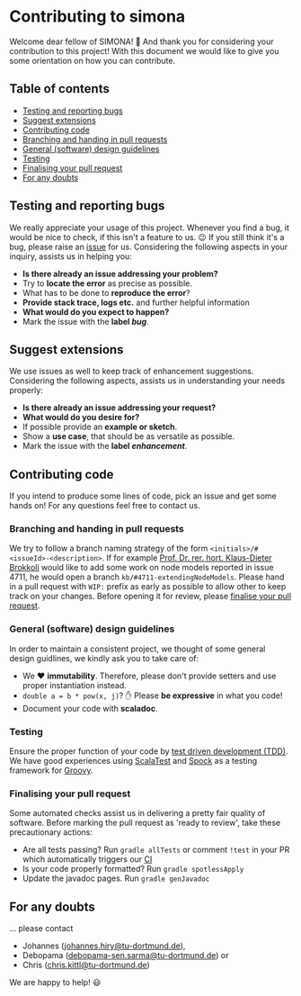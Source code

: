 # Contributing to simona
Welcome dear fellow of SIMONA! :wave:
And thank you for considering your contribution to this project!
With this document we would like to give you some orientation on how you can contribute.

## Table of contents
* [Testing and reporting bugs](#testing-and-reporting-bugs)
* [Suggest extensions](#suggest-extensions)
* [Contributing code](#contributing-code)
* [Branching and handing in pull requests](#branching-and-handing-in-pull-requests)
* [General (software) design guidelines](#general-software-design-guidelines)
* [Testing](#testing)
* [Finalising your pull request](#finalising-your-pull-request)
* [For any doubts](#for-any-doubts)

## Testing and reporting bugs
We really appreciate your usage of this project.
Whenever you find a bug, it would be nice to check, if this isn't a feature to us. :wink:
If you still think it's a bug, please raise an [issue](https://simona.ie3.e-technik.tu-dortmund.de/jira/projects/SIM/issues/) for us.
Considering the following aspects in your inquiry, assists us in helping you:

* **Is there already an issue addressing your problem?**
* Try to **locate the error** as precise as possible.
* What has to be done to **reproduce the error**?
* **Provide stack trace, logs etc.** and further helpful information
* **What would do you expect to happen?**
* Mark the issue with the **label _bug_**.

## Suggest extensions
We use issues as well to keep track of enhancement suggestions.
Considering the following aspects, assists us in understanding your needs properly:

* **Is there already an issue addressing your request?**
* **What would do you desire for?**
* If possible provide an **example or sketch**.
* Show a **use case**, that should be as versatile as possible.
* Mark the issue with the **label _enhancement_**.

## Contributing code
If you intend to produce some lines of code, pick an issue and get some hands on! For any questions feel
free to contact us.

### Branching and handing in pull requests
We try to follow a branch naming strategy of the form `<initials>/#<issueId>-<description>`.
If for example [Prof. Dr. rer. hort. Klaus-Dieter Brokkoli](https://www.instagram.com/prof_broccoli/) would like to add some work on node models reported in issue 4711, he would open a branch `kb/#4711-extendingNodeModels`.
Please hand in a pull request with ``WIP:`` prefix as early as possible to allow other to keep track on your changes.
Before opening it for review, please [finalise your pull request](#finalising-your-pull-request).

### General (software) design guidelines
In order to maintain a consistent project, we thought of some general design guidlines, we kindly ask you to take care of:

* We :heart: **immutability**. Therefore, please don't provide setters and use proper instantiation instead.
* `double a = b * pow(x, j)`? :hand: Please **be expressive** in what you code!
* Document your code with **scaladoc**.

### Testing
Ensure the proper function of your code by [test driven development (TDD)](https://www.guru99.com/test-driven-development.html).
We have good experiences using [ScalaTest](scalatest.org) and [Spock](http://spockframework.org/) as a testing framework for [Groovy](https://groovy-lang.org/).

### Finalising your pull request
Some automated checks assist us in delivering a pretty fair quality of software.
Before marking the pull request as 'ready to review', take these precautionary actions:

* Are all tests passing? Run `gradle allTests` or comment `!test` in your PR which automatically triggers
our [CI](https://tvnws007-lin.ie3.e-technik.tu-dortmund.de/job/simona/)
* Is your code properly formatted? Run `gradle spotlessApply`
* Update the javadoc pages. Run `gradle genJavadoc`

## For any doubts
... please contact
* Johannes ([johannes.hiry@tu-dortmund.de](mailto:johannes.hiry@tu-dortmund.de)),
* Debopama ([debopama-sen.sarma@tu-dortmund.de](mailto:debopama-sen.sarma@tu-dortmund.de)) or
* Chris ([chris.kittl@tu-dortmund.de](mailto:chris.kittl@tu-dortmund.de))

We are happy to help! :smiley:
